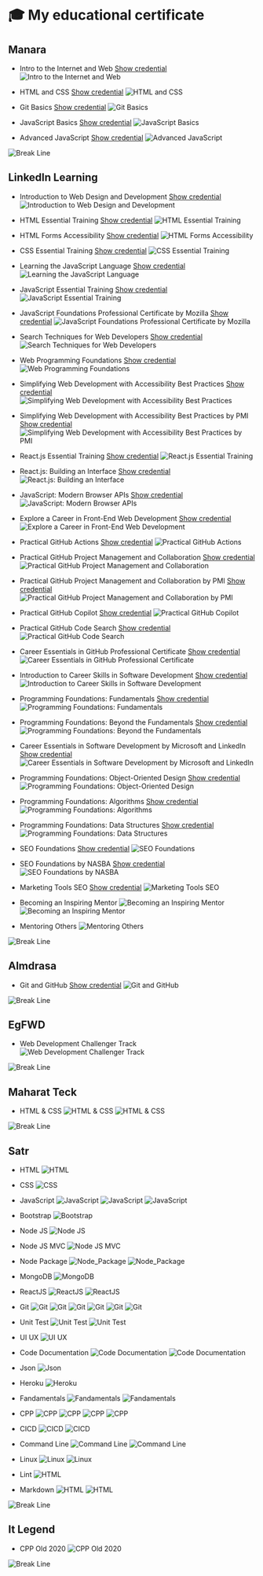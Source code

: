 # 🎓 My educational certificate

## Manara

- Intro to the Internet and Web
  [Show credential](https://app.manara.tech/certificate/1731327479-7E26D47BB1358FAB)
  ![Intro to the Internet and Web](https://github.com/mahmoud-abuyoussef/Certificates/blob/main/1-Manara/1-Intro_to_the_Internet_and_Web/Intro_to_the_Internet_and_Web.png)

- HTML and CSS
  [Show credential](https://app.manara.tech/certificate/1731329113-0BEC207B6B647B74)
  ![HTML and CSS](https://github.com/mahmoud-abuyoussef/Certificates/blob/main/1-Manara/2-HTML_CSS/HTML_CSS.png)

- Git Basics
  [Show credential](https://app.manara.tech/certificate/1731330533-2436731DB074193B)
  ![Git Basics](https://github.com/mahmoud-abuyoussef/Certificates/blob/main/1-Manara/3-Git_Basics/Git_Basics.png)

- JavaScript Basics
  [Show credential](https://app.manara.tech/certificate/1731333245-3245581172651E26)
  ![JavaScript Basics](https://github.com/mahmoud-abuyoussef/Certificates/blob/main/1-Manara/4-JavaScript_Basics/JavaScript_Basics.png)

- Advanced JavaScript
  [Show credential](https://app.manara.tech/certificate/1731336604-17433619CB2574D8)
  ![Advanced JavaScript](https://github.com/mahmoud-abuyoussef/Certificates/blob/main/1-Manara/5-Advanced_JavaScript/Advanced_JavaScript.png)

![Break Line](https://user-images.githubusercontent.com/73097560/115834477-dbab4500-a447-11eb-908a-139a6edaec5c.gif)

## LinkedIn Learning

- Introduction to Web Design and Development [Show credential
  ](https://www.linkedin.com/learning/certificates/573b4143882c7f43bb8694d5fb2ec65454b1163bf4021f1edd6eb7cbea448e52?lipi=urn%3Ali%3Apage%3Ad_flagship3_profile_view_base_certifications_details%3BN%2BpvD5XFS26onhWrBNdihg%3D%3D)
  ![Introduction to Web Design and Development](https://github.com/mahmoud-abuyoussef/Certificates/blob/main/2-LinkedIn_Learning/1-Introduction_to_Web_Design_and_Development/Introduction_to_Web_Design_and_Development.png)

- HTML Essential Training [Show credential](https://www.linkedin.com/learning/certificates/326b87fa5bf3c2c90d4358d2c6c0ee31f716b2152c25d26c6d28c79ea1cea7c0?lipi=urn%3Ali%3Apage%3Ad_flagship3_profile_view_base_certifications_details%3BOSu5p2DYQMGkoXiIvIV%2FXg%3D%3D)
  ![HTML Essential Training](https://github.com/mahmoud-abuyoussef/Certificates/blob/main/2-LinkedIn_Learning/2-HTML_Essential_Training/HTML_Essential_Training.png)

- HTML Forms Accessibility [Show credential](https://www.linkedin.com/learning/certificates/7682201a1333be2998f31c915699dda22a1287b5ae235b03908e4b168b007599?lipi=urn%3Ali%3Apage%3Ad_flagship3_profile_view_base_certifications_details%3BOSu5p2DYQMGkoXiIvIV%2FXg%3D%3D)
  ![HTML Forms Accessibility](https://github.com/mahmoud-abuyoussef/Certificates/blob/main/2-LinkedIn_Learning/3-HTML_Forms_Accessibility/HTML_Forms_Accessibility.png)

- CSS Essential Training [Show credential](https://www.linkedin.com/learning/certificates/85d43bcaf4c8095c02f090c5528720f273ba80bffbc254c76be98dd49dc244a1?lipi=urn%3Ali%3Apage%3Ad_flagship3_profile_view_base_certifications_details%3BOSu5p2DYQMGkoXiIvIV%2FXg%3D%3D)
  ![CSS Essential Training](https://github.com/mahmoud-abuyoussef/Certificates/blob/main/2-LinkedIn_Learning/4-CSS_Essential_Training/CSS_Essential_Training.png)

- Learning the JavaScript Language [Show credential](https://www.linkedin.com/learning/certificates/84c06611ec3d13ebe646b49cfa9a9f377f0ee56c6a1f95a7ea5e335c65b115f7?lipi=urn%3Ali%3Apage%3Ad_flagship3_profile_view_base_certifications_details%3BOSu5p2DYQMGkoXiIvIV%2FXg%3D%3D)
  ![Learning the JavaScript Language](https://github.com/mahmoud-abuyoussef/Certificates/blob/main/2-LinkedIn_Learning/5-Learning_the_JavaScript_Language/Learning_the_JavaScript_Language.png)

- JavaScript Essential Training [Show credential](https://www.linkedin.com/learning/certificates/1da59e1876e60cf31930dff8d27ade6cb4679db9c806d76852c8626c7685d293?lipi=urn%3Ali%3Apage%3Ad_flagship3_profile_view_base_certifications_details%3BOSu5p2DYQMGkoXiIvIV%2FXg%3D%3D)
  ![JavaScript Essential Training](https://github.com/mahmoud-abuyoussef/Certificates/blob/main/2-LinkedIn_Learning/6-JavaScript_Essential_Training/JavaScript_Essential_Training.png)

- JavaScript Foundations Professional Certificate by Mozilla [Show credential](https://www.linkedin.com/learning/certificates/4a4863e037e76fae91302f7be2aa8987a3909e052d7cc96ea7704057a16260c8?lipi=urn%3Ali%3Apage%3Ad_flagship3_profile_view_base_certifications_details%3BOSu5p2DYQMGkoXiIvIV%2FXg%3D%3D)
  ![JavaScript Foundations Professional Certificate by Mozilla](https://github.com/mahmoud-abuyoussef/Certificates/blob/main/2-LinkedIn_Learning/7-JavaScript_Foundations_Professional_Certificate_by_Mozilla/JavaScript_Foundations_Professional_Certificate_by_Mozilla.png)

- Search Techniques for Web Developers [Show credential](https://www.linkedin.com/learning/certificates/99f0a1cd7948e7676b62a979bb5eea5ea653c68ec53239eb13800cd30d66aaa8?lipi=urn%3Ali%3Apage%3Ad_flagship3_profile_view_base_certifications_details%3BOSu5p2DYQMGkoXiIvIV%2FXg%3D%3D)
  ![Search Techniques for Web Developers](https://github.com/mahmoud-abuyoussef/Certificates/blob/main/2-LinkedIn_Learning/8-Search_Techniques_for_Web_Developers/Search_Techniques_for_Web_Developers.png)

- Web Programming Foundations [Show credential](https://www.linkedin.com/learning/certificates/708275fefc0b7275528a6dfce999145034787126477a4025382edb3b6c1b4187?lipi=urn%3Ali%3Apage%3Ad_flagship3_profile_view_base_certifications_details%3BOSu5p2DYQMGkoXiIvIV%2FXg%3D%3D)
  ![Web Programming Foundations](https://github.com/mahmoud-abuyoussef/Certificates/blob/main/2-LinkedIn_Learning/9-Web_Programming_Foundations/Web_Programming_Foundations.png)

- Simplifying Web Development with Accessibility Best Practices [Show credential](https://www.linkedin.com/learning/certificates/fb28fea169cc834dd9402a41d007e87da27375fcc19b1d5f7f0b5de047444efe?lipi=urn%3Ali%3Apage%3Ad_flagship3_profile_view_base_certifications_details%3BOSu5p2DYQMGkoXiIvIV%2FXg%3D%3D)
  ![Simplifying Web Development with Accessibility Best Practices](https://github.com/mahmoud-abuyoussef/Certificates/blob/main/2-LinkedIn_Learning/10-Simplifying_Web_Development_With_Accessibility_Best_Practices/Simplifying_Web_Development_With_Accessibility_Best_Practices.png)

- Simplifying Web Development with Accessibility Best Practices by PMI [Show credential](https://www.linkedin.com/learning/certificates/49c45703b63eada9c6653fe120be74bcbf41fbf9ce26787a328d910a44882fa2?trk=share_certificate&lipi=urn%3Ali%3Apage%3Ad_flagship3_profile_view_base_certifications_details%3BOSu5p2DYQMGkoXiIvIV%2FXg%3D%3D)
  ![Simplifying Web Development with Accessibility Best Practices by PMI](https://github.com/mahmoud-abuyoussef/Certificates/blob/main/2-LinkedIn_Learning/11-Simplifying_Web_Development_With_Accessibility_Best_Practices_By_PMI/Simplifying_Web_Development_With_Accessibility_Best_Practices_By_PMI.png)

- React.js Essential Training [Show credential](https://www.linkedin.com/learning/certificates/4eed2b6dc241ea9ceeffea5849a95645e497a2de3ec8a146a5f9e31c416b7d04?lipi=urn%3Ali%3Apage%3Ad_flagship3_profile_view_base_certifications_details%3BOSu5p2DYQMGkoXiIvIV%2FXg%3D%3D)
  ![React.js Essential Training](https://github.com/mahmoud-abuyoussef/Certificates/blob/main/2-LinkedIn_Learning/12-React.js_Essential_Training/React.js_Essential_Training.png)

- React.js: Building an Interface [Show credential](https://www.linkedin.com/learning/certificates/e810b715f7127ca17061e9ccabab83a40ab3772e2bf0624af67da36510e508d9?lipi=urn%3Ali%3Apage%3Ad_flagship3_profile_view_base_certifications_details%3BOSu5p2DYQMGkoXiIvIV%2FXg%3D%3D)
  ![React.js: Building an Interface](https://github.com/mahmoud-abuyoussef/Certificates/blob/main/2-LinkedIn_Learning/13-React.js_Building_an_Interface/React.js_Building_an_Interface.png)

- JavaScript: Modern Browser APIs [Show credential](https://www.linkedin.com/learning/certificates/20c2bdbc4afbcbd53c268e1d8b66ddfecdc916f1a3211a7c653b4ee08bd35872?lipi=urn%3Ali%3Apage%3Ad_flagship3_profile_view_base_certifications_details%3BOSu5p2DYQMGkoXiIvIV%2FXg%3D%3D)
  ![JavaScript: Modern Browser APIs](https://github.com/mahmoud-abuyoussef/Certificates/blob/main/2-LinkedIn_Learning/14-JavaScript_Modern_Browser_APIs/JavaScript_Modern_Browser_APIs.png)

- Explore a Career in Front-End Web Development [Show credential](https://www.linkedin.com/learning/certificates/59b50e7ac5cff2c593e973d1bf744b8548483dc231cc03dad670ba72d76d0d64?lipi=urn%3Ali%3Apage%3Ad_flagship3_profile_view_base_certifications_details%3BwkAymLF6T2CRMnCK4pnysw%3D%3D)
  ![Explore a Career in Front-End Web Development](https://github.com/mahmoud-abuyoussef/Certificates/blob/main/2-LinkedIn_Learning/15-Explore_a_Career_in_FrontEnd_Web_Development/Explore_a_Career_in_FrontEnd_Web_Development.png)

- Practical GitHub Actions [Show credential](https://www.linkedin.com/learning/certificates/66e4a42427320b236a3f2c0ab637e9428ff8e00266b8d7b58535f048136f3745?lipi=urn%3Ali%3Apage%3Ad_flagship3_profile_view_base_certifications_details%3BOSu5p2DYQMGkoXiIvIV%2FXg%3D%3D)
  ![Practical GitHub Actions](https://github.com/mahmoud-abuyoussef/Certificates/blob/main/2-LinkedIn_Learning/16-Practical_GitHub_Actions/Practical_GitHub_Actions.png)

- Practical GitHub Project Management and Collaboration [Show credential](https://www.linkedin.com/learning/certificates/f68b12b3e77e5780ebc5cd71a223ac2244f8c992cf4fa97ce4dec41505abb89c?lipi=urn%3Ali%3Apage%3Ad_flagship3_profile_view_base_certifications_details%3BOSu5p2DYQMGkoXiIvIV%2FXg%3D%3D)
  ![Practical GitHub Project Management and Collaboration](https://github.com/mahmoud-abuyoussef/Certificates/blob/main/2-LinkedIn_Learning/17-Practical_GitHub_Project_Management_and_Collaboration/Practical_GitHub_Project_Management_and_Collaboration.png)

- Practical GitHub Project Management and Collaboration by PMI [Show credential](https://www.linkedin.com/learning/certificates/14952f3aeefa14117c3e7d738d93740c3c0070b61d1c622b86a3c06fa9974486?trk=share_certificate&lipi=urn%3Ali%3Apage%3Ad_flagship3_profile_view_base_certifications_details%3BOSu5p2DYQMGkoXiIvIV%2FXg%3D%3D)
  ![Practical GitHub Project Management and Collaboration by PMI](https://github.com/mahmoud-abuyoussef/Certificates/blob/main/2-LinkedIn_Learning/18-Practical_GitHub_Project_Management_and_Collaboration_By_PMI/Practical_GitHub_Project_Management_and_Collaboration_By_PMI.png)

- Practical GitHub Copilot [Show credential](https://www.linkedin.com/learning/certificates/539cded04197587a6c9f36cf0577fd7ff9e2de4225e316a5c2b69c0ac9004018?lipi=urn%3Ali%3Apage%3Ad_flagship3_profile_view_base_certifications_details%3BOSu5p2DYQMGkoXiIvIV%2FXg%3D%3D)
  ![Practical GitHub Copilot](https://github.com/mahmoud-abuyoussef/Certificates/blob/main/2-LinkedIn_Learning/19-Practical_GitHub_Copilot/Practical_GitHub_Copilot.png)

- Practical GitHub Code Search [Show credential](https://www.linkedin.com/learning/certificates/8cb4c2766e227271df3122cd5711c9d2414ad318a8442633f82329b931b791d0?lipi=urn%3Ali%3Apage%3Ad_flagship3_profile_view_base_certifications_details%3BOSu5p2DYQMGkoXiIvIV%2FXg%3D%3D)
  ![Practical GitHub Code Search](https://github.com/mahmoud-abuyoussef/Certificates/blob/main/2-LinkedIn_Learning/20-Practical_GitHub_Code_Search/Practical_GitHub_Code_Search.png)

- Career Essentials in GitHub Professional Certificate [Show credential](https://www.linkedin.com/learning/certificates/fe6494ebf31539d067088dfbe09894ded60d163dd0cf9eac5d2dda8bd22a5a64?lipi=urn%3Ali%3Apage%3Ad_flagship3_profile_view_base_certifications_details%3BOSu5p2DYQMGkoXiIvIV%2FXg%3D%3D)
  ![Career Essentials in GitHub Professional Certificate](https://github.com/mahmoud-abuyoussef/Certificates/blob/main/2-LinkedIn_Learning/21-Career_Essentials_in_GitHub_Professional_Certificate/Career_Essentials_in_GitHub_Professional_Certificate.png)

- Introduction to Career Skills in Software Development [Show credential](https://www.linkedin.com/learning/certificates/03c65f68f42e594661f82074f3d4260fbca65aa95a6937d45dfcb9a877b56546?lipi=urn%3Ali%3Apage%3Ad_flagship3_profile_view_base_certifications_details%3BOSu5p2DYQMGkoXiIvIV%2FXg%3D%3D)
  ![Introduction to Career Skills in Software Development](https://github.com/mahmoud-abuyoussef/Certificates/blob/main/2-LinkedIn_Learning/22-Introduction_to_Career_Skills_in_Software_Development/Introduction_to_Career_Skills_in_Software_Development.png)

- Programming Foundations: Fundamentals [Show credential](https://www.linkedin.com/learning/certificates/6dc314a592516668131c361b8f4b78f433ef3b051756836c44ce4cae13f8273a?lipi=urn%3Ali%3Apage%3Ad_flagship3_profile_view_base_certifications_details%3BOSu5p2DYQMGkoXiIvIV%2FXg%3D%3D)
  ![Programming Foundations: Fundamentals](https://github.com/mahmoud-abuyoussef/Certificates/blob/main/2-LinkedIn_Learning/23-Programming_Foundations_Fundamentals/Programming_Foundations_Fundamentals.png)

- Programming Foundations: Beyond the Fundamentals [Show credential](https://www.linkedin.com/learning/certificates/1f569f0d9185edfcebaf08156170f25ca8be8345aa481fed65c8f9f7099e4685?trk=share_certificate&lipi=urn%3Ali%3Apage%3Ad_flagship3_profile_view_base_certifications_details%3BOSu5p2DYQMGkoXiIvIV%2FXg%3D%3D)
  ![Programming Foundations: Beyond the Fundamentals](https://github.com/mahmoud-abuyoussef/Certificates/blob/main/2-LinkedIn_Learning/24-Programming_Foundations_Beyond_the_Fundamentals/Programming_Foundations_Beyond_the_Fundamentals.png)

- Career Essentials in Software Development by Microsoft and LinkedIn [Show credential](https://www.linkedin.com/learning/certificates/92883bad1eb550495e454906802b5a2e368aae56706f41cf4551840f41af7460?lipi=urn%3Ali%3Apage%3Ad_flagship3_profile_view_base_certifications_details%3BwkAymLF6T2CRMnCK4pnysw%3D%3D)
  ![Career Essentials in Software Development by Microsoft and LinkedIn](https://github.com/mahmoud-abuyoussef/Certificates/blob/main/2-LinkedIn_Learning/25-Career_Essentials_in_Software_Development_by_Microsoft_and_LinkedIn/Career_Essentials_in_Software_Development_by_Microsoft_and_LinkedIn.png)

- Programming Foundations: Object-Oriented Design [Show credential](https://www.linkedin.com/learning/certificates/a44737e3d0277aafc6101667a29fc7eef42df68e02c4de8aad04f0b56c6f7409?lipi=urn%3Ali%3Apage%3Ad_flagship3_profile_view_base_certifications_details%3BOSu5p2DYQMGkoXiIvIV%2FXg%3D%3D)
  ![Programming Foundations: Object-Oriented Design](https://github.com/mahmoud-abuyoussef/Certificates/blob/main/2-LinkedIn_Learning/26-Programming_Foundations_Object_Oriented_Design/Programming_Foundations_Object_Oriented_Design.png)

- Programming Foundations: Algorithms [Show credential](https://www.linkedin.com/learning/certificates/05da980deceb5c4cd12267d3ee9254c6cb4ff492021d89b98d80355845986df2?trk=share_certificate&lipi=urn%3Ali%3Apage%3Ad_flagship3_profile_view_base_certifications_details%3BOSu5p2DYQMGkoXiIvIV%2FXg%3D%3D)
  ![Programming Foundations: Algorithms](https://github.com/mahmoud-abuyoussef/Certificates/blob/main/2-LinkedIn_Learning/27-Programming_Foundations_Algorithms/Programming_Foundations_Algorithms.png)

- Programming Foundations: Data Structures [Show credential](https://www.linkedin.com/learning/certificates/8b09388b9d9b7008940754c11ae22870c6945f8914ba55c864be24eaeac8e72d?lipi=urn%3Ali%3Apage%3Ad_flagship3_profile_view_base_certifications_details%3BOSu5p2DYQMGkoXiIvIV%2FXg%3D%3D)
  ![Programming Foundations: Data Structures](https://github.com/mahmoud-abuyoussef/Certificates/blob/main/2-LinkedIn_Learning/28-Programming_Foundations_Data_Structures/Programming_Foundations_Data_Structures.png)

- SEO Foundations [Show credential](https://www.linkedin.com/learning/certificates/187948132551f90766a0d7e929849f4330daf12097848e19701e3bf7dfde0815?lipi=urn%3Ali%3Apage%3Ad_flagship3_profile_view_base_certifications_details%3BOSu5p2DYQMGkoXiIvIV%2FXg%3D%3D)
  ![SEO Foundations](https://github.com/mahmoud-abuyoussef/Certificates/blob/main/2-LinkedIn_Learning/29-SEO_Foundations/SEO_Foundations.png)

- SEO Foundations by NASBA [Show credential](https://www.linkedin.com/learning/certificates/ddc594ff94b2c2ec393a9dd8c2d8fdadeefca5a0eb5e140bbd62e10475388ba5?trk=share_certificate&lipi=urn%3Ali%3Apage%3Ad_flagship3_profile_view_base_certifications_details%3BOSu5p2DYQMGkoXiIvIV%2FXg%3D%3D)
  ![SEO Foundations by NASBA](https://github.com/mahmoud-abuyoussef/Certificates/blob/main/2-LinkedIn_Learning/30-SEO_Foundations_By_NASBA/SEO_Foundations.png)

- Marketing Tools SEO [Show credential](https://www.linkedin.com/learning/certificates/f3b4471bcf818448311961a200c92626da360f764da08d4bee87fbdac1e78636?lipi=urn%3Ali%3Apage%3Ad_flagship3_profile_view_base_certifications_details%3BOSu5p2DYQMGkoXiIvIV%2FXg%3D%3D)
  ![Marketing Tools SEO](https://github.com/mahmoud-abuyoussef/Certificates/blob/main/2-LinkedIn_Learning/31-Marketing_Tools_SEO/Marketing_Tools_SEO.png)

- Becoming an Inspiring Mentor
  ![Becoming an Inspiring Mentor](https://github.com/mahmoud-abuyoussef/Certificates/blob/main/2-LinkedIn_Learning/32-Mentor/1-Becoming_an_Inspiring_Mentor/Becoming_an_Inspiring_Mentor.png)
  ![Becoming an Inspiring Mentor](https://github.com/mahmoud-abuyoussef/Certificates/blob/main/2-LinkedIn_Learning/32-Mentor/1-Becoming_an_Inspiring_Mentor/Becoming_an_Inspiring_Mentor_National.png)

- Mentoring Others
  ![Mentoring Others](https://github.com/mahmoud-abuyoussef/Certificates/blob/main/2-LinkedIn_Learning/32-Mentor/2-Mentoring_Others/Mentoring_Others.png)

![Break Line](https://user-images.githubusercontent.com/73097560/115834477-dbab4500-a447-11eb-908a-139a6edaec5c.gif)

## Almdrasa

- Git and GitHub [Show credential](https://almdrasa.com/certificate-verification/1454BD578-1453C20C7-12712683B/?srsltid=AfmBOoo-JQFfjzZS4aAuRPCgCvWKg56PpkJM8EzyQO7z52o62iMJ86l2)
  ![Git and GitHub](https://github.com/mahmoud-abuyoussef/Certificates/blob/main/2-Almdrasa/1-Git_and_GitHub/Git_and_GitHub.png)

![Break Line](https://user-images.githubusercontent.com/73097560/115834477-dbab4500-a447-11eb-908a-139a6edaec5c.gif)

## EgFWD

- Web Development Challenger Track
  ![Web Development Challenger Track](https://github.com/mahmoud-abuyoussef/Certificates/blob/main/4-EgFWD/Web_Development_Challenger_Track.png)

![Break Line](https://user-images.githubusercontent.com/73097560/115834477-dbab4500-a447-11eb-908a-139a6edaec5c.gif)

## Maharat Teck

- HTML & CSS
  ![HTML & CSS](https://github.com/mahmoud-abuyoussef/Certificates/blob/main/5-Maharat_Tech/HTML_CSS/HTML_CSS_AR.png)
  ![HTML & CSS](https://github.com/mahmoud-abuyoussef/Certificates/blob/main/5-Maharat_Tech/HTML_CSS/HTML_CSS_EN.png)

![Break Line](https://user-images.githubusercontent.com/73097560/115834477-dbab4500-a447-11eb-908a-139a6edaec5c.gif)

## Satr

- HTML
  ![HTML](https://github.com/mahmoud-abuyoussef/Certificates/blob/main/6-Satr/1-HTML/HTML.png)

- CSS
  ![CSS](https://github.com/mahmoud-abuyoussef/Certificates/blob/main/6-Satr/2-CSS/CSS.png)

- JavaScript
  ![JavaScript](https://github.com/mahmoud-abuyoussef/Certificates/blob/main/6-Satr/3-JavaScript/Dom.png)
  ![JavaScript](https://github.com/mahmoud-abuyoussef/Certificates/blob/main/6-Satr/3-JavaScript/JavaScript_101.png)
  ![JavaScript](https://github.com/mahmoud-abuyoussef/Certificates/blob/main/6-Satr/3-JavaScript/JavaScript_102.png)

- Bootstrap
  ![Bootstrap](https://github.com/mahmoud-abuyoussef/Certificates/blob/main/6-Satr/4-Bootstrap/Bootstrap.png)

- Node JS
  ![Node JS](https://github.com/mahmoud-abuyoussef/Certificates/blob/main/6-Satr/5-NodeJS/Node_JS.png)

- Node JS MVC
  ![Node JS MVC](https://github.com/mahmoud-abuyoussef/Certificates/blob/main/6-Satr/6-NodeJS_MVC/NodeJS_MVC.png)

- Node Package
  ![Node_Package](https://github.com/mahmoud-abuyoussef/Certificates/blob/main/6-Satr/7-Node_Package/Node_Package.png)
  ![Node_Package](https://github.com/mahmoud-abuyoussef/Certificates/blob/main/6-Satr/7-Node_Package/Package_and_Dependency_101.png)

- MongoDB
  ![MongoDB](https://github.com/mahmoud-abuyoussef/Certificates/blob/main/6-Satr/8-MongoDB/MongoDB.png)

- ReactJS
  ![ReactJS](https://github.com/mahmoud-abuyoussef/Certificates/blob/main/6-Satr/9-ReactJS/React_101.png)
  ![ReactJS](https://github.com/mahmoud-abuyoussef/Certificates/blob/main/6-Satr/9-ReactJS/React_102.png)

- Git
  ![Git](https://github.com/mahmoud-abuyoussef/Certificates/blob/main/6-Satr/10-Git/Git_101.png)
  ![Git](https://github.com/mahmoud-abuyoussef/Certificates/blob/main/6-Satr/10-Git/Git_101_v2.png)
  ![Git](https://github.com/mahmoud-abuyoussef/Certificates/blob/main/6-Satr/10-Git/Git_102.png)
  ![Git](https://github.com/mahmoud-abuyoussef/Certificates/blob/main/6-Satr/10-Git/Git_103.png)
  ![Git](https://github.com/mahmoud-abuyoussef/Certificates/blob/main/6-Satr/10-Git/Git_104.png)
  ![Git](https://github.com/mahmoud-abuyoussef/Certificates/blob/main/6-Satr/10-Git/Git_105.png)

- Unit Test
  ![Unit Test](https://github.com/mahmoud-abuyoussef/Certificates/blob/main/6-Satr/11-Unit_Test/Unit_Test_101.png)
  ![Unit Test](https://github.com/mahmoud-abuyoussef/Certificates/blob/main/6-Satr/11-Unit_Test/Unit_Test_102.png)

- UI UX
  ![UI UX](https://github.com/mahmoud-abuyoussef/Certificates/blob/main/6-Satr/12-UI_UX/UI_UX.png)

- Code Documentation
  ![Code Documentation](https://github.com/mahmoud-abuyoussef/Certificates/blob/main/6-Satr/13-Code_Documentation/Code_Documentation_101.png)
  ![Code Documentation](https://github.com/mahmoud-abuyoussef/Certificates/blob/main/6-Satr/13-Code_Documentation/Code_Documentation_102.png)

- Json
  ![Json](https://github.com/mahmoud-abuyoussef/Certificates/blob/main/6-Satr/14-Json/Json_101.png)

- Heroku
  ![Heroku](https://github.com/mahmoud-abuyoussef/Certificates/blob/main/6-Satr/15-Heroku/Heroku.png)

- Fandamentals
  ![Fandamentals](https://github.com/mahmoud-abuyoussef/Certificates/blob/main/6-Satr/16-Fandamentals/Intro_To_Programming.png)
  ![Fandamentals](https://github.com/mahmoud-abuyoussef/Certificates/blob/main/6-Satr/16-Fandamentals/OOP.png)

- CPP
  ![CPP](https://github.com/mahmoud-abuyoussef/Certificates/blob/main/6-Satr/17-CPP/CPP_101.png)
  ![CPP](https://github.com/mahmoud-abuyoussef/Certificates/blob/main/6-Satr/17-CPP/CPP_102.png)
  ![CPP](https://github.com/mahmoud-abuyoussef/Certificates/blob/main/6-Satr/17-CPP/CPP_104.png)
  ![CPP](https://github.com/mahmoud-abuyoussef/Certificates/blob/main/6-Satr/17-CPP/CPP_104.png)

- CICD
  ![CICD](https://github.com/mahmoud-abuyoussef/Certificates/blob/main/6-Satr/18-CICD/CI_CD_101.png)
  ![CICD](https://github.com/mahmoud-abuyoussef/Certificates/blob/main/6-Satr/18-CICD/CI_CD_102.png)

- Command Line
  ![Command Line](https://github.com/mahmoud-abuyoussef/Certificates/blob/main/6-Satr/19-Command_Line/Command_Line_101.png)
  ![Command Line](https://github.com/mahmoud-abuyoussef/Certificates/blob/main/6-Satr/19-Command_Line/Command_Line_102.png)

- Linux
  ![Linux](https://github.com/mahmoud-abuyoussef/Certificates/blob/main/6-Satr/20-Linux/Linux_101.png)
  ![Linux](https://github.com/mahmoud-abuyoussef/Certificates/blob/main/6-Satr/20-Linux/Linux_Device.png)

- Lint
  ![HTML](https://github.com/mahmoud-abuyoussef/Certificates/blob/main/6-Satr/21-Lint/Lint.png)

- Markdown
  ![HTML](https://github.com/mahmoud-abuyoussef/Certificates/blob/main/6-Satr/22-Markdown/Markdown_101.png)
  ![HTML](https://github.com/mahmoud-abuyoussef/Certificates/blob/main/6-Satr/22-Markdown/Markdown_102.png)

![Break Line](https://user-images.githubusercontent.com/73097560/115834477-dbab4500-a447-11eb-908a-139a6edaec5c.gif)

## It Legend

- CPP Old 2020
  ![CPP Old 2020](https://github.com/mahmoud-abuyoussef/Certificates/blob/main/7-ItLegend/1-CPP_Old_2020/CPP_Old_2020.jpg)

![Break Line](https://user-images.githubusercontent.com/73097560/115834477-dbab4500-a447-11eb-908a-139a6edaec5c.gif)
